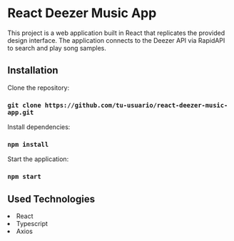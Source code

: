 # React Deezer Music App

This project is a web application built in React that replicates the provided design interface. The application connects to the Deezer API via RapidAPI to search and play song samples.

## Installation

Clone the repository:

### `git clone https://github.com/tu-usuario/react-deezer-music-app.git`

Install dependencies:

### `npm install`

Start the application:

### `npm start`

## Used Technologies

<li>React</li>
<li>Typescript</li>
<li>Axios</li>
